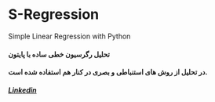 # S-Regression
Simple Linear Regression with Python
#### تحلیل رگرسیون خطی ساده با پایتون
#### در تحلیل از روش های استنباطی  و بصری در کنار هم استفاده شده است.

[linkedin]:https://www.linkedin.com/in/amirhossein-khadivi

##### [Linkedin][linkedin]
